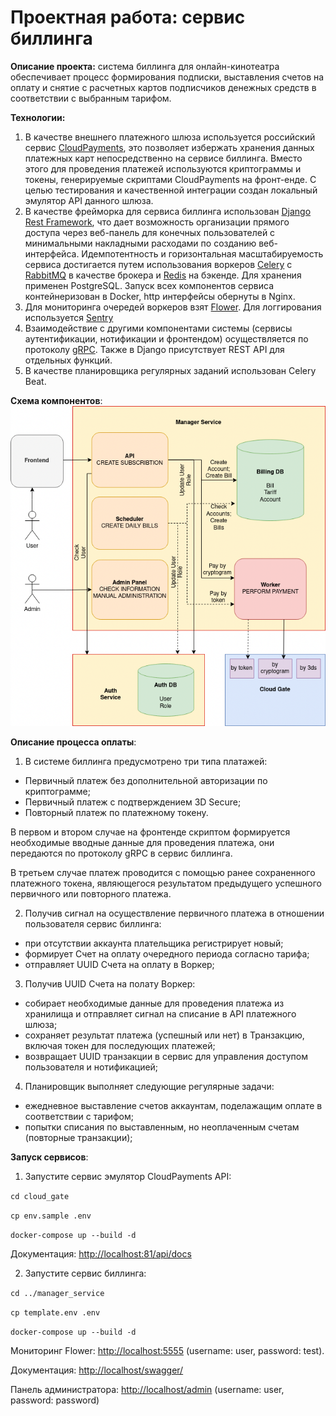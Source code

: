 # Проектная работа: сервис биллинга

**Описание проекта:** система биллинга для онлайн-кинотеатра обеспечивает 
процесс формирования подписки, выставления счетов на оплату и снятие с
расчетных картов подписчиков денежных средств в соответствии с выбранным тарифом.

**Технологии:** 
1. В качестве внешнего платежного шлюза используется российский сервис
[CloudPayments](https://cloudpayments.ru/), это позволяет избержать
хранения данных платежных карт непосредственно на сервисе биллинга.
Вместо этого для проведения платежей используются криптограммы и токены, 
генерируемые скриптами CloudPayments на фронт-енде. С целью тестирования и
качественной интеграции создан локальный эмулятор API данного шлюза.
2. В качестве фрейморка для сервиса биллинга использован [Django Rest Framework](https://www.django-rest-framework.org/),
что дает возможность организации прямого доступа через веб-панель для конечных
пользователей с минимальными накладными расходами по созданию веб-интерфейса.
Идемпотентность и горизонтальная масштабируемость сервиса достигается путем
использования воркеров [Celery](https://docs.celeryproject.org/en/stable/) с
[RabbitMQ](https://www.rabbitmq.com/) в качестве брокера и [Redis](https://redis.io/) на
бэкенде. Для хранения применен PostgreSQL. Запуск всех компонентов сервиса
контейнеризован в Docker, http интерфейсы обернуты в Nginx.
3. Для мониторинга очередей воркеров взят [Flower](https://flower.readthedocs.io/en/latest/).
Для логгирования используется [Sentry](https://docs.sentry.io/)
4. Взаимодействие с другими компонентами системы (сервисы аутентификации,
нотификации и фронтендом) осуществляется по протоколу [gRPC](https://grpc.io/).
Также в Django присутствует REST API для отдельных функций.
5. В качестве планировщика регулярных заданий использован Celery Beat.

**Схема компонентов**:
![Alt text](docs/schema.png?raw=true "Schema")

**Описание процесса оплаты**:
1. В системе биллинга предусмотрено три типа платажей:
- Первичный платеж без дополнительной авторизации по криптограмме;
- Первичный платеж с подтверждением 3D Secure;
- Повторный платеж по платежному токену.

В первом и втором случае на фронтенде скриптом формируется необходимые вводные данные
для проведения платежа, они передаются по протоколу gRPC в сервис биллинга. 

В третьем случае платеж проводится с помощью ранее сохраненного платежного токена,
являющегося результатом предыдущего успешного первичного или повторного платежа.

2. Получив сигнал на осуществление первичного платежа в отношении пользователя
сервис биллинга:
- при отсутствии аккаунта плательщика регистрирует новый;
- формирует Счет на оплату очередного периода согласно тарифа;
- отправляет UUID Счета на оплату в Воркер;

3. Получив UUID Счета на полату Воркер:
- собирает необходимые данные для проведения платежа из хранилища и отправляет сигнал на списание в API платежного шлюза;
- сохраняет результат платежа (успешный или нет) в Транзакцию, включая токен для последующих платежей;
- возвращает UUID транзакции в сервис для управления доступом пользователя и нотификацией;

4. Планировщик выполняет следующие регулярные задачи:
- ежедневное выставление счетов аккаунтам, поделажащим оплате в соответствии с тарифом;
- попытки списания по выставленным, но неоплаченным счетам (повторные транзакции);

**Запуск сервисов**:
1. Запустите сервис эмулятор CloudPayments API:

`cd cloud_gate`

`cp env.sample .env`

`docker-compose up --build -d`

Документация: [http://localhost:81/api/docs](http://localhost:81/api/docs)

2. Запустите сервис биллинга:

`cd ../manager_service`

`cp template.env .env`

`docker-compose up --build -d`

Мониторинг Flower: [http://localhost:5555](http://localhost:5555) (username: user, password: test).

Документация: [http://localhost/swagger/](http://localhost/swagger/)

Панель администратора: [http://localhost/admin](http://localhost/admin) (username: user, password: password)